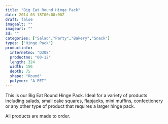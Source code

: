 ```yaml
---
title: "Big Eat Round Hinge Pack"
date: 2014-03-18T00:00:00Z
draft: false
imagealt: ""
imageurl: ""
3d: ""
categories: ["Salad","Party","Bakery","Snack"]
types: ["Hinge Pack"]
productinfo:
  internetno: "D308"
  productno: "00-12"
  length: 324
  width: 156
  depth: 75
  shape: "Round"
  polymer: "A-PET"
---
```

This is our Big Eat Round Hinge Pack. Ideal for a variety of products including salads, small cake squares, flapjacks, mini muffins, confectionery or any other type of product that requires a larger hinge pack.

All products are made to order.
